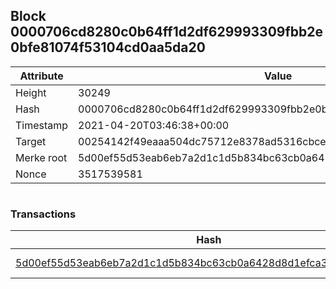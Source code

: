 ## Block 0000706cd8280c0b64ff1d2df629993309fbb2e0bfe81074f53104cd0aa5da20

Attribute | Value
--- | ---
Height | 30249
Hash | 0000706cd8280c0b64ff1d2df629993309fbb2e0bfe81074f53104cd0aa5da20
Timestamp | 2021-04-20T03:46:38+00:00
Target | 00254142f49eaaa504dc75712e8378ad5316cbcead634704b3734b6271167cc4
Merke root | 5d00ef55d53eab6eb7a2d1c1d5b834bc63cb0a6428d8d1efca30aee5af0069af
Nonce | 3517539581

```

```

### Transactions

Hash | Amount
--- | ---
[5d00ef55d53eab6eb7a2d1c1d5b834bc63cb0a6428d8d1efca30aee5af0069af](5d00ef55d53eab6eb7a2d1c1d5b834bc63cb0a6428d8d1efca30aee5af0069af.md) | 10.00000000 SKEPTI 
